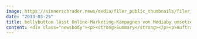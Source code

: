 ```yaml
---
image: https://sinnerschrader.news/media/filer_public_thumbnails/filer_public/d6/7e/d67e9659-5e6e-4dba-ac1a-ba35b4dbce5e/bellybutton_750_450.jpg__480x288_q85_crop_subsampling-2_upscale.jpg
date: "2013-03-25"
title: bellybutton lässt Online-Marketing-Kampagnen von Mediaby umsetzen
content: <div class="newsbody"><p><strong>Summary</strong></p><p>Auftraggeber&#58; bellybutton International GmbH<br/>Auftrag&#58; Performance-orientierte Steuerung und Umsetzung internationaler Online-Marketing-Kampagnen für den Webshop bellybutton.de<br/>Dienstleister&#58; Mediaby GmbH / SinnerSchrader Group</p><p>Die auf profilbasierte Onlinewerbung spezialisierte Agentur Mediaby betreut ab sofort internationale Online-Marketing-Kampagnen für den Webshop von bellybutton. Die Lifestylemarke rund um die Themen Schwangerschaft, Kinder und Familie entschied sich für Mediaby aufgrund der performance-getriebenen Kampagnen-Planung. Außerdem gehört Mediaby wie Commerce Plus, die den Webshop betreuen und vermarkten, zur SinnerSchrader-Gruppe, wovon sich bellybutton kurze Abstimmungswege erhofft. Überzeugt wurde der Kunde mit realistischen Kosten-/Nutzen-Analysen zur Steigerung des Umsatzes und einem transparenten SEA-Fahrplan. Um die Zielgruppe von bellybutton auf den Onlineshop aufmerksam zu machen, verbesserte Mediaby im ersten Schritt den SEA-Kanal. Eine Retargetingstrategie und zielgruppengerechte Display-Kampagnen werden folgen. Mediaby bewirbt jede neue bellybutton Kollektion und Salesaktionen, wie Online-Lagerverkäufe.<br/> </p><p dir="ltr"><a href="https://next-audience.com/media/filer_public/ad/26/ad26ae8a-764d-45e2-9e88-895f4ea369c6/druck_bellybutton_300dpi.jpg" target="_blank">Download Pressebild</a><br/> </p><p><strong>Über Mediaby</strong></p><p>Mediaby ist ein auf Performance Media Dienstleistungen spezialisiertes Tochterunternehmen der SinnerSchrader-Gruppe mit dem Schwerpunkt profilbasierter Online Werbung. Die netzwerkunabhängige Online Mediaagentur bietet individuelle Targeting Lösungen für ein intelligentes und effizientes Display-Advertising auf dem Erfolgsniveau bestehender Performance-Kanäle. Basierend auf marktführender Adserving-Technologie werden Zielgruppen verhaltensorientiert profiliert und individuell wiederbeworben. Die Vernetzung von Onsite- und Offsite-Kommunikation stellt ein zentrales Element bei Planung, Tracking und Optimierung im reichweitenstarken Performance-Netzwerk dar. Das Mediaby-Portfolio umfasst u.a. Media Consulting, Cross-Channel Steuerung von Online Marketing Kampagnen sowie Onsite-/ Offsite Profiling- und Targetinglösungen. Zu den Kunden zählen Tchibo, REWE online, Liebeskind Berlin, Travelzoo und Universal Pictures Germany.</p><p><strong>Kontakt</strong></p><p>Sebastian Kehr<br/>Public Relations<br/>+49 40 248 28-751<br/><a href="mailto&#58;presse@mediaby.de" target="_blank" title="Universal Pictures Germany setzt auf Mediaby">presse@mediaby.de</a><br/>www.mediaby.de</p></div>
---
```

